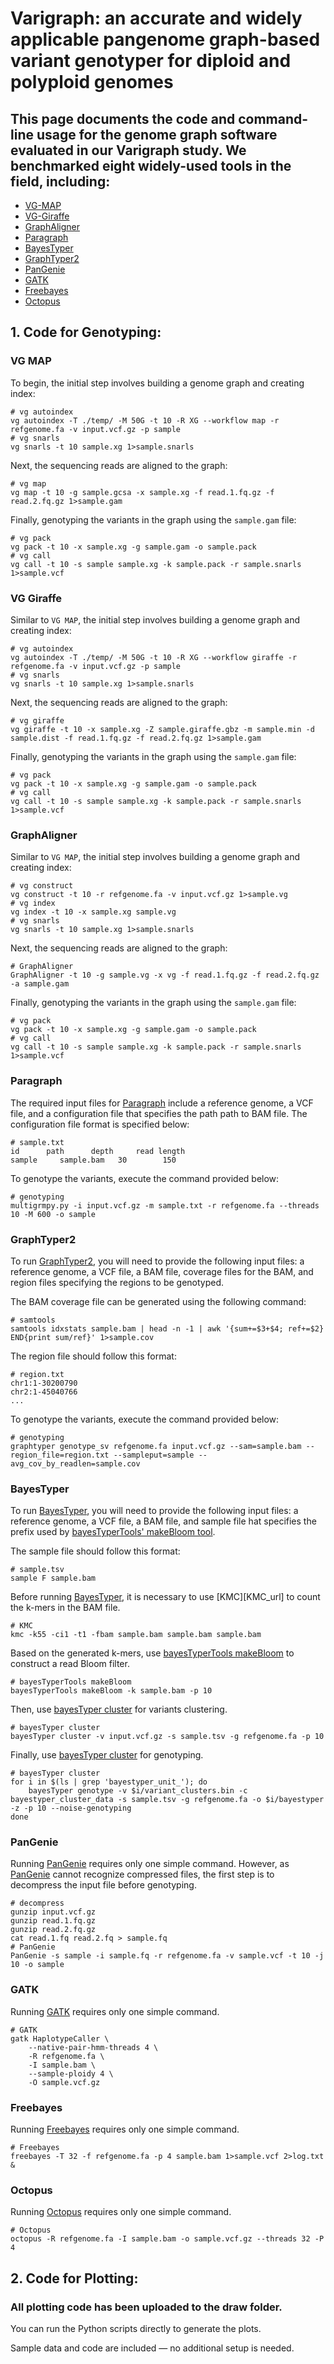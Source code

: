 # **Varigraph: an accurate and widely applicable pangenome graph-based variant genotyper for diploid and polyploid genomes**

## This page documents the ​​code and command-line usage​​ for the genome graph software evaluated in our Varigraph study. We benchmarked eight widely-used tools in the field, including:

 - [VG-MAP][VG_url]
 - [VG-Giraffe][VG_url]
 - [GraphAligner][GraphAligner_url]
 - [Paragraph][Paragraph_url]
 - [BayesTyper][BayesTyper_url]
 - [GraphTyper2][GraphTyper2_url]
 - [PanGenie][PanGenie_url]
 - [GATK][GATK_url]
 - [Freebayes][Freebayes_url]
 - [Octopus][Octopus_url]

[VG_url]: https://github.com/vgteam/vg
[GraphAligner_url]: https://github.com/maickrau/GraphAligner
[Paragraph_url]: https://github.com/Illumina/paragraph
[BayesTyper_url]: https://github.com/bioinformatics-centre/BayesTyper
[GraphTyper2_url]: https://github.com/DecodeGenetics/graphtyper
[PanGenie_url]: https://github.com/eblerjana/pangenie
[GATK_url]: https://github.com/broadinstitute/gatk
[Freebayes_url]: https://github.com/freebayes/freebayes
[Octopus_url]: https://github.com/luntergroup/octopus

## 1. ​​Code for Genotyping​​:

### VG MAP

To begin, the initial step involves building a genome graph and creating index:

```shell
# vg autoindex
vg autoindex -T ./temp/ -M 50G -t 10 -R XG --workflow map -r refgenome.fa -v input.vcf.gz -p sample
# vg snarls
vg snarls -t 10 sample.xg 1>sample.snarls
```

Next, the sequencing reads are aligned to the graph:

```shell
# vg map
vg map -t 10 -g sample.gcsa -x sample.xg -f read.1.fq.gz -f read.2.fq.gz 1>sample.gam
```

Finally, genotyping the variants in the graph using the `sample.gam` file:

```shell
# vg pack
vg pack -t 10 -x sample.xg -g sample.gam -o sample.pack
# vg call
vg call -t 10 -s sample sample.xg -k sample.pack -r sample.snarls 1>sample.vcf
```

### VG Giraffe

Similar to `VG MAP`, the initial step involves building a genome graph and creating index:

```shell
# vg autoindex
vg autoindex -T ./temp/ -M 50G -t 10 -R XG --workflow giraffe -r refgenome.fa -v input.vcf.gz -p sample
# vg snarls
vg snarls -t 10 sample.xg 1>sample.snarls
```

Next, the sequencing reads are aligned to the graph:

```shell
# vg giraffe
vg giraffe -t 10 -x sample.xg -Z sample.giraffe.gbz -m sample.min -d sample.dist -f read.1.fq.gz -f read.2.fq.gz 1>sample.gam
```

Finally, genotyping the variants in the graph using the `sample.gam` file:

```shell
# vg pack
vg pack -t 10 -x sample.xg -g sample.gam -o sample.pack
# vg call
vg call -t 10 -s sample sample.xg -k sample.pack -r sample.snarls 1>sample.vcf
```

### GraphAligner

Similar to `VG MAP`, the initial step involves building a genome graph and creating index:

```shell
# vg construct
vg construct -t 10 -r refgenome.fa -v input.vcf.gz 1>sample.vg
# vg index
vg index -t 10 -x sample.xg sample.vg
# vg snarls
vg snarls -t 10 sample.xg 1>sample.snarls
```

Next, the sequencing reads are aligned to the graph:

```shell
# GraphAligner
GraphAligner -t 10 -g sample.vg -x vg -f read.1.fq.gz -f read.2.fq.gz -a sample.gam
```

Finally, genotyping the variants in the graph using the `sample.gam` file:

```shell
# vg pack
vg pack -t 10 -x sample.xg -g sample.gam -o sample.pack
# vg call
vg call -t 10 -s sample sample.xg -k sample.pack -r sample.snarls 1>sample.vcf
```

### Paragraph

The required input files for [Paragraph][Paragraph_url] include a reference genome, a VCF file, and a configuration file that specifies the path path to BAM file. The configuration file format is specified below:

```shell
# sample.txt
id      path      depth     read length
sample     sample.bam   30        150
```

To genotype the variants, execute the command provided below:

```shell
# genotyping
multigrmpy.py -i input.vcf.gz -m sample.txt -r refgenome.fa --threads 10 -M 600 -o sample
```

### GraphTyper2

To run [GraphTyper2][GraphTyper2_url], you will need to provide the following input files: a reference genome, a VCF file, a BAM file, coverage files for the BAM, and region files specifying the regions to be genotyped.

The BAM coverage file can be generated using the following command:

```shell
# samtools
samtools idxstats sample.bam | head -n -1 | awk '{sum+=$3+$4; ref+=$2} END{print sum/ref}' 1>sample.cov
```

The region file should follow this format:

```shell
# region.txt
chr1:1-30200790
chr2:1-45040766
...
```

To genotype the variants, execute the command provided below:

```shell
# genotyping
graphtyper genotype_sv refgenome.fa input.vcf.gz --sam=sample.bam --region_file=region.txt --sampleput=sample --avg_cov_by_readlen=sample.cov
```

### BayesTyper

To run [BayesTyper][BayesTyper_url], you will need to provide the following input files: a reference genome, a VCF file, a BAM file, and sample file hat specifies the prefix used by [bayesTyperTools' makeBloom tool][BayesTyper_url].

The sample file should follow this format:

```shell
# sample.tsv
sample F sample.bam
```

Before running [BayesTyper][BayesTyper_url], it is necessary to use [KMC][KMC_url] to count the k-mers in the BAM file.

```shell
# KMC
kmc -k55 -ci1 -t1 -fbam sample.bam sample.bam sample.bam
```

Based on the generated k-mers, use [bayesTyperTools makeBloom][BayesTyper_url] to construct a read Bloom filter.

```shell
# bayesTyperTools makeBloom
bayesTyperTools makeBloom -k sample.bam -p 10
```

Then, use [bayesTyper cluster][BayesTyper_url] for variants clustering.

```shell
# bayesTyper cluster
bayesTyper cluster -v input.vcf.gz -s sample.tsv -g refgenome.fa -p 10
```

Finally, use [bayesTyper cluster][BayesTyper_url] for genotyping.

```shell
# bayesTyper cluster
for i in $(ls | grep 'bayestyper_unit_'); do
	bayesTyper genotype -v $i/variant_clusters.bin -c bayestyper_cluster_data -s sample.tsv -g refgenome.fa -o $i/bayestyper -z -p 10 --noise-genotyping
done
```

### PanGenie

Running [PanGenie][PanGenie_url] requires only one simple command. However, as [PanGenie][PanGenie_url] cannot recognize compressed files, the first step is to decompress the input file before genotyping.

```shell
# decompress
gunzip input.vcf.gz
gunzip read.1.fq.gz
gunzip read.2.fq.gz
cat read.1.fq read.2.fq > sample.fq
# PanGenie
PanGenie -s sample -i sample.fq -r refgenome.fa -v sample.vcf -t 10 -j 10 -o sample
```

### GATK

Running [GATK][GATK_url] requires only one simple command.

```shell
# GATK
gatk HaplotypeCaller \
    --native-pair-hmm-threads 4 \
    -R refgenome.fa \
    -I sample.bam \
    --sample-ploidy 4 \
    -O sample.vcf.gz
```

### Freebayes

Running [Freebayes][Freebayes_url] requires only one simple command.

```shell
# Freebayes
freebayes -T 32 -f refgenome.fa -p 4 sample.bam 1>sample.vcf 2>log.txt &
```

### Octopus

Running [Octopus][Octopus_url] requires only one simple command.

```shell
# Octopus
octopus -R refgenome.fa -I sample.bam -o sample.vcf.gz --threads 32 -P 4
```

## 2. ​​Code for Plotting:

### All plotting code has been uploaded to the draw folder.

You can run the Python scripts directly to generate the plots.

Sample data and code are included — no additional setup is needed.
